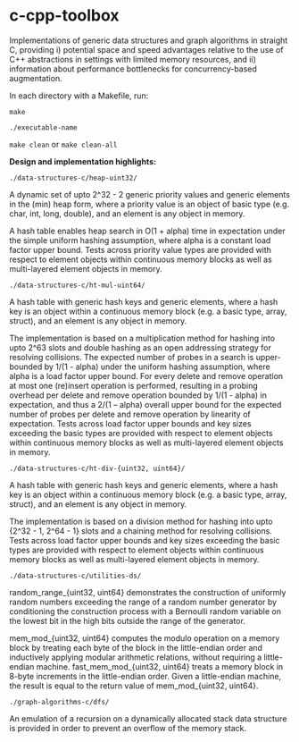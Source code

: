 # c-cpp-toolbox

Implementations of generic data structures and graph algorithms in straight C, providing i) potential space and speed advantages relative to the use of C++ abstractions in settings with limited memory resources, and ii) information about performance bottlenecks for concurrency-based augmentation.

In each directory with a Makefile, run:

`make`

`./executable-name`

`make clean` or `make clean-all`

**Design and implementation highlights:**

`./data-structures-c/heap-uint32/`

A dynamic set of upto 2^32 - 2 generic priority values and generic elements in the (min) heap form, where a priority value is an object of basic type (e.g. char, int, long, double), and an element is any object in memory.

A hash table enables heap search in O(1 + alpha) time in expectation under the simple uniform hashing assumption, where alpha is a constant load factor upper bound. Tests across priority value types are provided with respect to element objects within continuous memory blocks as well as multi-layered element objects in memory.

`./data-structures-c/ht-mul-uint64/`

A hash table with generic hash keys and generic elements, where a hash key is an object within a continuous memory block (e.g. a basic type, array, struct), and an element is any object in memory.

The implementation is based on a multiplication method for hashing into upto 2^63 slots and double hashing as an open addressing strategy for resolving collisions. The expected number of probes in a search is upper-bounded by 1/(1 - alpha) under the uniform hashing assumption, where alpha is a load factor upper bound. For every delete and remove operation at most one (re)insert operation is performed, resulting in a probing overhead per delete and remove operation bounded by 1/(1 - alpha) in expectation, and thus a 2/(1 – alpha) overall upper bound for the expected number of probes per delete and remove operation by linearity of expectation. Tests across load factor upper bounds and key sizes exceeding the basic types are provided with respect to element objects within continuous memory blocks as well as multi-layered element objects in memory.

`./data-structures-c/ht-div-{uint32, uint64}/`

A hash table with generic hash keys and generic elements, where a hash key is an object within a continuous memory block (e.g. a basic type, array, struct), and an element is any object in memory. 

The implementation is based on a division method for hashing into upto {2^32 - 1,  2^64 - 1} slots and a chaining method for resolving collisions. Tests across load factor upper bounds and key sizes exceeding the basic types are provided with respect to element objects within continuous memory blocks as well as multi-layered element objects in memory.

`./data-structures-c/utilities-ds/`

random_range_{uint32, uint64} demonstrates the construction of uniformly random numbers exceeding the range of a random number generator by conditioning the construction process with a Bernoulli random variable on the lowest bit in the high bits outside the range of the generator.

mem_mod_{uint32, uint64} computes the modulo operation on a memory block by treating each byte of the block in the little-endian order and inductively applying modular arithmetic relations, without requiring a little-endian machine. fast_mem_mod_{uint32, uint64} treats a memory block in 8-byte increments in the little-endian order. Given a little-endian machine, the result is equal to the return value of mem_mod_{uint32, uint64}.

`./graph-algorithms-c/dfs/`

An emulation of a recursion on a dynamically allocated stack data structure is provided in order to prevent an overflow of the memory stack.
